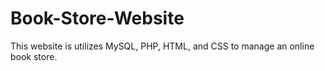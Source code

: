 # Book-Store-Website
This website is utilizes MySQL, PHP, HTML, and CSS to manage an online book store.
